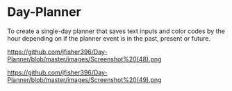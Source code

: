 # Day-Planner
To create a single-day planner that saves text inputs and color codes by the hour depending on if the planner event is in the past, present or future.

https://github.com/jfisher396/Day-Planner/blob/master/images/Screenshot%20(48).png

https://github.com/jfisher396/Day-Planner/blob/master/images/Screenshot%20(49).png

